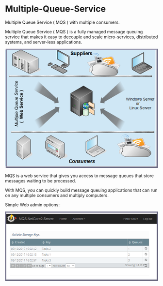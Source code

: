# Multiple-Queue-Service
Multiple Queue Service ( MQS ) with multiple consumers. 

Multiple Queue Service ( MQS ) is a fully managed message queuing service that makes it easy to decouple and scale micro-services, 
distributed systems, and server-less applications.

<img src="images/mqs.png" alt="Software Architecture">

MQS  is a web service that gives you access to message queues that store messages waiting to be processed.

With MQS, you can quickly build message queuing applications that can run on any multiple consumers and multiply computers.

Simple Web admin options:

<img src="images/ui_task_list.png" alt="admin options">





   
